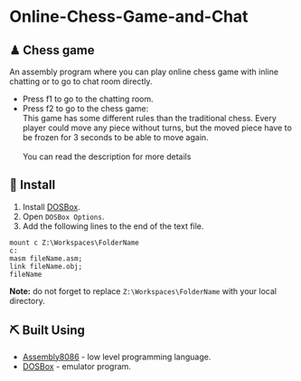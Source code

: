 # Online-Chess-Game-and-Chat

## ♟ Chess game <a name = "unit"></a>
An assembly program where you can play online chess game with inline chatting or to go to chat room directly.
*	Press f1 to go to the chatting room.
* Press f2 to go to the chess game:<br />
This game has some different rules than the traditional chess. Every player could move any piece without turns, but the moved piece have to be frozen for 3 seconds to be able to move again.<br /><br />
You can read the description for more details 
<!-- <p align="center">
    <img width=800px height=410px src="https://github.com/aashrafh/CMP201A/blob/master/Execution%20Unit/test/TestCaseAfterOrg1.PNG" alt="ExecutionUnitDeom">
  <img width=800px height=410px src="https://github.com/aashrafh/CMP201A/blob/master/Execution%20Unit/test/Test2.PNG" alt="ExecutionUnitDeom">
 </p> -->

## 🏁 Install <a name = "Install"></a>
1. Install [DOSBox](https://www.dosbox.com/).
2. Open ```DOSBox Options```.
3. Add the following lines to the end of the text file.
```
mount c Z:\Workspaces\FolderName
c:
masm fileName.asm;
link fileName.obj;
fileName
```
**Note:** do not forget to replace ```Z:\Workspaces\FolderName``` with your local directory.

## ⛏️ Built Using <a name = "tech"></a>
- [Assembly8086](https://en.wikipedia.org/wiki/X86_assembly_language) - low level programming language.
- [DOSBox](https://www.dosbox.com/) - emulator program.
